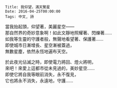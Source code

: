     Title: 我仰望，滿天繁星
    Date: 2016-04-25T00:00:00
    Tags: 中文, 詩

當我抬起頭，仰望著，美麗星空——<br>
那自然界的奇妙意象啊！如此文靜地照耀著、閃爍著……<br>
如我等生靈的守護者般，無聲地看望著、保護著……<br>
即使城市日漸增長、星空漸被蓋過，<br>
無數星塵，依然永恆地遍布天空。

於此夜光佔滅之時，即使電力將回、燈火將明，<br>
來吧！來愛上這都市從未見過的，美妙星空……<br>
即使它將自我等眼前消失，永不復見，<br>
它也將永不消失，永遠地，守護……

